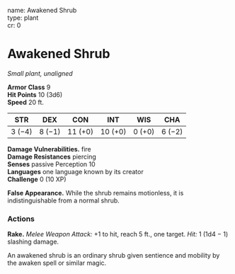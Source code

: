 name: Awakened Shrub    
type: plant    
cr: 0

# Awakened Shrub 
_Small plant, unaligned_

**Armor Class** 9    
**Hit Points** 10 (3d6)    
**Speed** 20 ft.

| STR     | DEX     | CON     | INT     | WIS     | CHA     |
|---------|---------|---------|---------|---------|---------|
| 3 (−4)  | 8 (−1)  | 11 (+0) | 10 (+0) | 0 (+0)  | 6 (−2)  |

**Damage Vulnerabilities.** fire    
**Damage Resistances** piercing    
**Senses** passive Perception 10    
**Languages** one language known by its creator    
**Challenge** 0 (10 XP)

**False Appearance.** While the shrub remains motionless, it is indistinguishable from a normal shrub.

### Actions 
**Rake.** _Melee Weapon Attack:_ +1 to hit, reach 5 ft., one target. _Hit:_ 1 (1d4 − 1) slashing damage.

An awakened shrub is an ordinary shrub given sentience and mobility by the awaken spell or similar magic. 